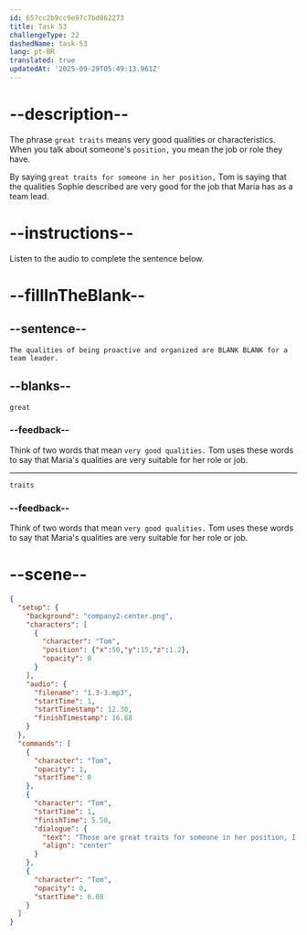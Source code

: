```yaml
---
id: 657cc2b9cc9e97c7bd862273
title: Task 53
challengeType: 22
dashedName: task-53
lang: pt-BR
translated: true
updatedAt: '2025-09-29T05:49:13.961Z'
---
```


# --description--

The phrase `great traits` means very good qualities or characteristics. When you talk about someone's `position,` you mean the job or role they have.

By saying `great traits for someone in her position,` Tom is saying that the qualities Sophie described are very good for the job that Maria has as a team lead.

# --instructions--

Listen to the audio to complete the sentence below.

# --fillInTheBlank--

## --sentence--

`The qualities of being proactive and organized are BLANK BLANK for a team leader.`

## --blanks--

`great`

### --feedback--

Think of two words that mean `very good qualities.` Tom uses these words to say that Maria's qualities are very suitable for her role or job.

---

`traits`

### --feedback--

Think of two words that mean `very good qualities.` Tom uses these words to say that Maria's qualities are very suitable for her role or job.

# --scene--

```json
{
  "setup": {
    "background": "company2-center.png",
    "characters": [
      {
        "character": "Tom",
        "position": {"x":50,"y":15,"z":1.2},
        "opacity": 0
      }
    ],
    "audio": {
      "filename": "1.3-3.mp3",
      "startTime": 1,
      "startTimestamp": 12.30,
      "finishTimestamp": 16.88
    }
  },
  "commands": [
    {
      "character": "Tom",
      "opacity": 1,
      "startTime": 0
    },
    {
      "character": "Tom",
      "startTime": 1,
      "finishTime": 5.58,
      "dialogue": {
        "text": "Those are great traits for someone in her position, I think. What does she do as the team lead?",
        "align": "center"
      }
    },
    {
      "character": "Tom",
      "opacity": 0,
      "startTime": 6.08
    }
  ]
}
```
